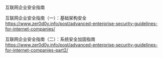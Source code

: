 互联网企业安全指南    

互联网企业安全指南（一）：基础架构安全    
https://www.zer0d0y.info/post/advanced-enterprise-security-guidelines-for-internet-companies/    

互联网企业安全指南（二）：系统安全加固指南    
https://www.zer0d0y.info/post/advanced-enterprise-security-guidelines-for-internet-companies-part2/
